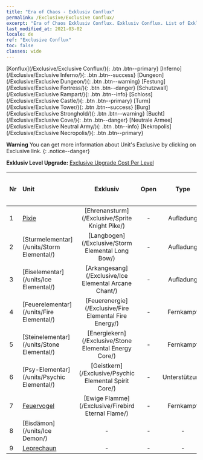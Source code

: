 ```yaml
---
title: "Era of Chaos - Exklusiv Conflux"
permalink: /Exclusive/Exclusive Conflux/
excerpt: "Era of Chaos Exklusiv Conflux. Exklusiv Conflux. List of Exklusiv Conflux in Era of Chaos"
last_modified_at: 2021-03-02
locale: de
ref: "Exclusive Conflux"
toc: false
classes: wide
---
```

 [Konflux](/Exclusive/Exclusive Conflux/){: .btn .btn--primary} [Inferno](/Exclusive/Exclusive Inferno/){: .btn .btn--success} [Dungeon](/Exclusive/Exclusive Dungeon/){: .btn .btn--warning} [Festung](/Exclusive/Exclusive Fortress/){: .btn .btn--danger} [Schutzwall](/Exclusive/Exclusive Rampart/){: .btn .btn--info} [Schloss](/Exclusive/Exclusive Castle/){: .btn .btn--primary} [Turm](/Exclusive/Exclusive Tower/){: .btn .btn--success} [Burg](/Exclusive/Exclusive Stronghold/){: .btn .btn--warning} [Bucht](/Exclusive/Exclusive Cove/){: .btn .btn--danger} [Neutrale Armee](/Exclusive/Exclusive Neutral Army/){: .btn .btn--info} [Nekropolis](/Exclusive/Exclusive Necropolis/){: .btn .btn--primary} 

**Warning** You can get more information about Unit's Exclusive by clicking on Exclusive link. 
{: .notice--danger}

 **Exklusiv Level Upgrade:** [Exclusive Upgrade Cost Per Level](/Exclusive/ExclusiveUpgradeCostPerLevel/)

  | Nr |         Unit        | Exklusiv | Open  |    Type   |  Item to Rank UP      |  Skin   |
  |:---|:--------------------|:-------------:|:-----:|:---------:|:---------------------:|:-------:|
  | 1  | [Pixie](/units/Sprite/) | [Ehrenansturm](/Exclusive/Sprite Knight Pike/) | - | Aufladung | - | - |
  | 2  | [Sturmelementar](/units/Storm Elemental/) | [Langbogen](/Exclusive/Storm Elemental Long Bow/) | - | Aufladung | - | - |
  | 3  | [Eiselementar](/units/Ice Elemental/) | [Arkangesang](/Exclusive/Ice Elemental Arcane Chant/) | - | Aufladung | - | - |
  | 4  | [Feuerelementar](/units/Fire Elemental/) | [Feuerenergie](/Exclusive/Fire Elemental Fire Energy/) | - | Fernkampf | - | - |
  | 5  | [Steinelementar](/units/Stone Elemental/) | [Energiekern](/Exclusive/Stone Elemental Energy Core/) | - | Fernkampf | - | - |
  | 6  | [Psy-Elementar](/units/Psychic Elemental/) | [Geistkern](/Exclusive/Psychic Elemental Spirit Core/) | - | Unterstützung | - | - |
  | 7  | [Feuervogel](/units/Firebird/) | [Ewige Flamme](/Exclusive/Firebird Eternal Flame/) | - | Fernkampf | - | - |
  | 8  | [Eisdämon](/units/Ice Demon/) | - | - | - | none | none |
  | 9  | [Leprechaun](/units/Leprechaun/) | - | - | - | none | none |
